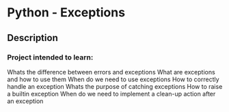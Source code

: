 # Python - Exceptions

## Description

### Project intended to learn:

Whats the difference between errors and exceptions
What are exceptions and how to use them
When do we need to use exceptions
How to correctly handle an exception
Whats the purpose of catching exceptions
How to raise a builtin exception
When do we need to implement a clean-up action after an exception
